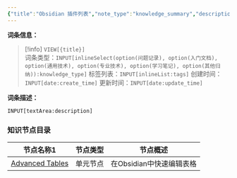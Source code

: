 ```yaml
---
{"title":"Obsidian 插件列表","note_type":"knowledge_summary","description":"归纳总结使用的Obsidian插件，以及对应的使用方法","tags":["插件归纳","Obsidian"],"create_time":"2024-06-17","update_time":"2025-02-19","dg-home":false,"dg-publish":true,"aliase":[],"knowledge_type":"其他归纳","root":"知识仓库目录","permalink":"/04-知识仓库/归纳目录/06-其他归纳/Obsidian 插件列表/","dgPassFrontmatter":true,"noteIcon":"","created":"2024-06-17","updated":"2025-02-19"}
---
```



**词条信息：**

> [!info] `VIEW[{title}]`  
> 词条类型：`INPUT[inlineSelect(option(问题记录), option(入门文档), option(通用技术), option(专业技术), option(学习笔记), option(其他归纳)):knowledge_type]` 标签列表：`INPUT[inlineList:tags]` 创建时间：`INPUT[date:create_time]` 更新时间：`INPUT[date:update_time]`

**词条描述：**

`INPUT[textArea:description]`

### 知识节点目录

<div><table class="dataview table-view-table"><thead class="table-view-thead"><tr class="table-view-tr-header"><th class="table-view-th"><span data-tag-name="p" class="el-p">节点名称</span><span class="dataview small-text">1</span></th><th class="table-view-th"><span data-tag-name="p" class="el-p">节点类型</span></th><th class="table-view-th"><span data-tag-name="p" class="el-p">节点概述</span></th></tr></thead><tbody class="table-view-tbody"><tr><td><span data-tag-name="p" class="el-p"><a data-tooltip-position="top" aria-label="04-知识仓库/知识单元/06-其他归纳/Obsidian 插件列表/Advanced Tables.md" data-href="04-知识仓库/知识单元/06-其他归纳/Obsidian 插件列表/Advanced Tables.md" href="04-知识仓库/知识单元/06-其他归纳/Obsidian 插件列表/Advanced Tables.md" class="internal-link" target="_blank" rel="noopener nofollow">Advanced Tables</a></span></td><td><span data-tag-name="p" class="el-p">单元节点</span></td><td><span data-tag-name="p" class="el-p">在Obsidian中快速编辑表格</span></td></tr></tbody></table></div>
